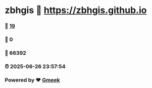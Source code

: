 # zbhgis :link: https://zbhgis.github.io 
### :page_facing_up: [19](https://zbhgis.github.io/tag.html) 
### :speech_balloon: 0 
### :hibiscus: 66392 
### :alarm_clock: 2025-06-26 23:57:54 
### Powered by :heart: [Gmeek](https://github.com/Meekdai/Gmeek)
